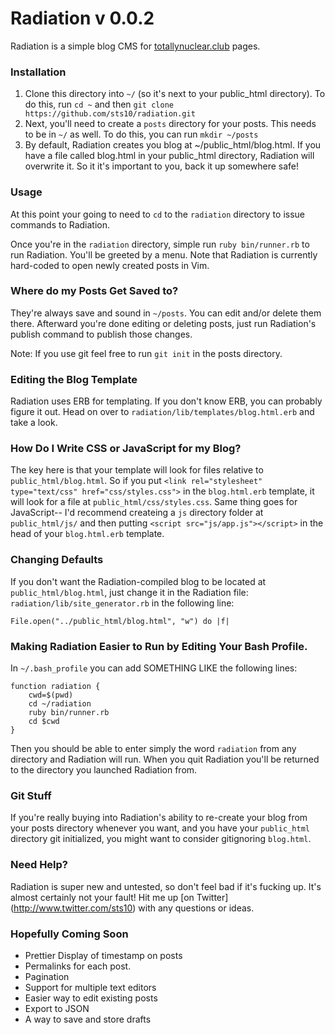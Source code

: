#  Radiation v 0.0.2

Radiation is a simple blog CMS for [totallynuclear.club](http://totallynuclear.club/) pages. 

### Installation

1. Clone this directory into `~/` (so it's next to your public_html directory). To do this, run `cd ~` and then `git clone https://github.com/sts10/radiation.git`
2. Next, you'll need to create a `posts` directory for your posts. This needs to be in `~/` as well. To do this, you can run `mkdir ~/posts`
3. By default, Radiation creates you blog at ~/public_html/blog.html. If you have a file called blog.html in your public_html directory, Radiation will overwrite it. So it it's important to you, back it up somewhere safe! 

### Usage 

At this point your going to need to `cd` to the `radiation` directory to issue commands to Radiation. 

Once you're in the `radiation`  directory, simple run `ruby bin/runner.rb` to run Radiation. You'll be greeted by a menu. Note that Radiation is currently hard-coded to open newly created posts in Vim. 

### Where do my Posts Get Saved to? 

They're always save and sound in `~/posts`. You can edit and/or delete them there. Afterward you're done editing or deleting posts, just run Radiation's publish command to publish those changes. 

Note: If you use git feel free to run `git init` in the posts directory. 

### Editing the Blog Template 

Radiation uses ERB for templating. If you don't know ERB, you can probably figure it out. Head on over to `radiation/lib/templates/blog.html.erb` and take a look. 

### How Do I Write CSS or JavaScript for my Blog?

The key here is that your template will look for files relative to `public_html/blog.html`. So if you put `<link rel="stylesheet" type="text/css" href="css/styles.css">` in the `blog.html.erb` template, it will look for a file at `public_html/css/styles.css`. Same thing goes for JavaScript-- I'd recommend createing a `js` directory folder at `public_html/js/` and then putting `<script src="js/app.js"></script>` in the head of your `blog.html.erb` template. 

### Changing Defaults 

If you don't want the Radiation-compiled blog to be located at `public_html/blog.html`, just change it in the Radiation file: `radiation/lib/site_generator.rb` in the following line: 

```
File.open("../public_html/blog.html", "w") do |f|
```

### Making Radiation Easier to Run by Editing Your Bash Profile. 

In `~/.bash_profile` you can add SOMETHING LIKE the following lines:

```
function radiation {
    cwd=$(pwd)
    cd ~/radiation
    ruby bin/runner.rb
    cd $cwd
}
```

Then you should be able to enter simply the word `radiation` from any directory and Radiation will run. When you quit Radiation you'll be returned to the directory you launched Radiation from.

### Git Stuff

If you're really buying into Radiation's ability to re-create your blog from your posts directory whenever you want, and you have your `public_html` directory git initialized, you might want to consider gitignoring `blog.html`. 

### Need Help?

Radiation is super new and untested, so don't feel bad if it's fucking up. It's almost certainly not your fault! Hit me up [on Twitter] (http://www.twitter.com/sts10) with any questions or ideas. 

### Hopefully Coming Soon

- Prettier Display of timestamp on posts
- Permalinks for each post.
- Pagination
- Support for multiple text editors
- Easier way to edit existing posts
- Export to JSON
- A way to save and store drafts

